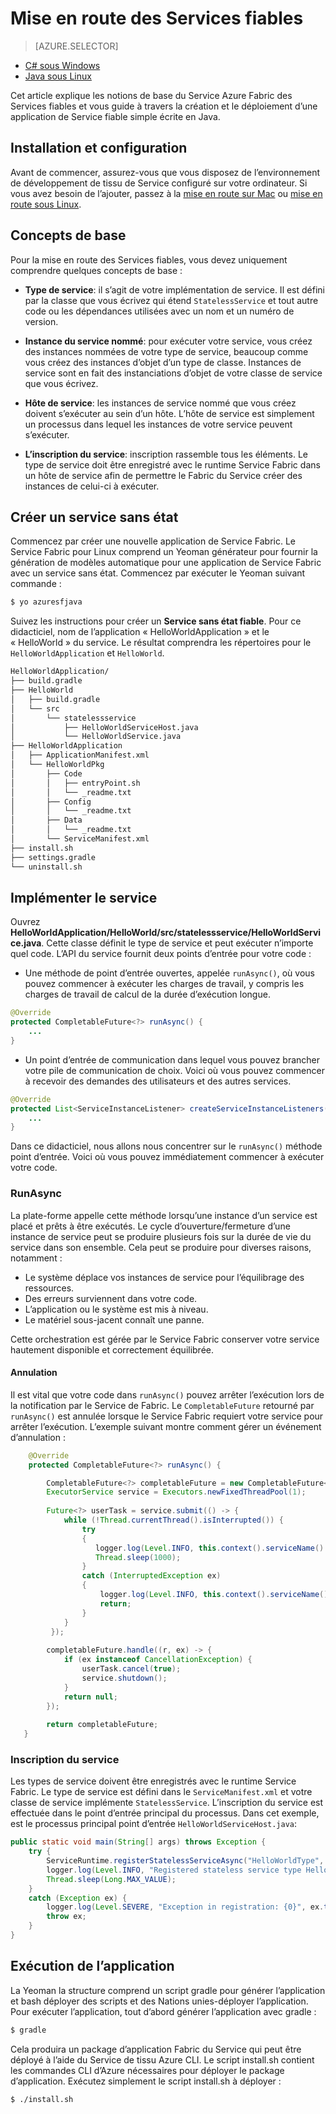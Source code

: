 <properties
   pageTitle="Mise en route des Services fiables | Microsoft Azure"
   description="Introduction à la création d’une application Microsoft Azure Fabric de Service avec les services sans et avec état."
   services="service-fabric"
   documentationCenter=".net"
   authors="vturecek"
   manager="timlt"
   editor=""/>

<tags
   ms.service="service-fabric"
   ms.devlang="java"
   ms.topic="article"
   ms.tgt_pltfrm="na"
   ms.workload="na"
   ms.date="09/26/2016"
   ms.author="vturecek"/>

# <a name="get-started-with-reliable-services"></a>Mise en route des Services fiables

> [AZURE.SELECTOR]
- [C# sous Windows](service-fabric-reliable-services-quick-start.md)
- [Java sous Linux](service-fabric-reliable-services-quick-start-java.md)

Cet article explique les notions de base du Service Azure Fabric des Services fiables et vous guide à travers la création et le déploiement d’une application de Service fiable simple écrite en Java.

## <a name="installation-and-setup"></a>Installation et configuration
Avant de commencer, assurez-vous que vous disposez de l’environnement de développement de tissu de Service configuré sur votre ordinateur.
Si vous avez besoin de l’ajouter, passez à la [mise en route sur Mac](service-fabric-get-started-mac.md) ou [mise en route sous Linux](service-fabric-get-started-linux.md).

## <a name="basic-concepts"></a>Concepts de base
Pour la mise en route des Services fiables, vous devez uniquement comprendre quelques concepts de base :

 - **Type de service**: il s’agit de votre implémentation de service. Il est défini par la classe que vous écrivez qui étend `StatelessService` et tout autre code ou les dépendances utilisées avec un nom et un numéro de version.

 - **Instance du service nommé**: pour exécuter votre service, vous créez des instances nommées de votre type de service, beaucoup comme vous créez des instances d’objet d’un type de classe. Instances de service sont en fait des instanciations d’objet de votre classe de service que vous écrivez. 

 - **Hôte de service**: les instances de service nommé que vous créez doivent s’exécuter au sein d’un hôte. L’hôte de service est simplement un processus dans lequel les instances de votre service peuvent s’exécuter.

 - **L’inscription du service**: inscription rassemble tous les éléments. Le type de service doit être enregistré avec le runtime Service Fabric dans un hôte de service afin de permettre le Fabric du Service créer des instances de celui-ci à exécuter.  

## <a name="create-a-stateless-service"></a>Créer un service sans état

Commencez par créer une nouvelle application de Service Fabric. Le Service Fabric pour Linux comprend un Yeoman générateur pour fournir la génération de modèles automatique pour une application de Service Fabric avec un service sans état. Commencez par exécuter le Yeoman suivant commande :

```bash
$ yo azuresfjava
```

Suivez les instructions pour créer un **Service sans état fiable**. Pour ce didacticiel, nom de l’application « HelloWorldApplication » et le « HelloWorld » du service. Le résultat comprendra les répertoires pour le `HelloWorldApplication` et `HelloWorld`.

```bash
HelloWorldApplication/
├── build.gradle
├── HelloWorld
│   ├── build.gradle
│   └── src
│       └── statelessservice
│           ├── HelloWorldServiceHost.java
│           └── HelloWorldService.java
├── HelloWorldApplication
│   ├── ApplicationManifest.xml
│   └── HelloWorldPkg
│       ├── Code
│       │   ├── entryPoint.sh
│       │   └── _readme.txt
│       ├── Config
│       │   └── _readme.txt
│       ├── Data
│       │   └── _readme.txt
│       └── ServiceManifest.xml
├── install.sh
├── settings.gradle
└── uninstall.sh
```

## <a name="implement-the-service"></a>Implémenter le service

Ouvrez **HelloWorldApplication/HelloWorld/src/statelessservice/HelloWorldService.java**. Cette classe définit le type de service et peut exécuter n’importe quel code. L’API du service fournit deux points d’entrée pour votre code :

 - Une méthode de point d’entrée ouvertes, appelée `runAsync()`, où vous pouvez commencer à exécuter les charges de travail, y compris les charges de travail de calcul de la durée d’exécution longue.

```java
@Override
protected CompletableFuture<?> runAsync() {
    ...
}
```

 - Un point d’entrée de communication dans lequel vous pouvez brancher votre pile de communication de choix. Voici où vous pouvez commencer à recevoir des demandes des utilisateurs et des autres services.

```java
@Override
protected List<ServiceInstanceListener> createServiceInstanceListeners() {
    ...
}
```

Dans ce didacticiel, nous allons nous concentrer sur le `runAsync()` méthode point d’entrée. Voici où vous pouvez immédiatement commencer à exécuter votre code.

### <a name="runasync"></a>RunAsync

La plate-forme appelle cette méthode lorsqu’une instance d’un service est placé et prêts à être exécutés. Le cycle d’ouverture/fermeture d’une instance de service peut se produire plusieurs fois sur la durée de vie du service dans son ensemble. Cela peut se produire pour diverses raisons, notamment :

- Le système déplace vos instances de service pour l’équilibrage des ressources.
- Des erreurs surviennent dans votre code.
- L’application ou le système est mis à niveau.
- Le matériel sous-jacent connaît une panne.

Cette orchestration est gérée par le Service Fabric conserver votre service hautement disponible et correctement équilibrée.

#### <a name="cancellation"></a>Annulation

Il est vital que votre code dans `runAsync()` pouvez arrêter l’exécution lors de la notification par le Service de Fabric. Le `CompletableFuture` retourné par `runAsync()` est annulée lorsque le Service Fabric requiert votre service pour arrêter l’exécution. L’exemple suivant montre comment gérer un événement d’annulation : 

```java
    @Override
    protected CompletableFuture<?> runAsync() {

        CompletableFuture<?> completableFuture = new CompletableFuture<>();
        ExecutorService service = Executors.newFixedThreadPool(1);
        
        Future<?> userTask = service.submit(() -> {
            while (!Thread.currentThread().isInterrupted()) {
                try
                {
                   logger.log(Level.INFO, this.context().serviceName().toString());
                   Thread.sleep(1000);
                }
                catch (InterruptedException ex)
                {
                    logger.log(Level.INFO, this.context().serviceName().toString() + " interrupted. Exiting");
                    return;
                }
            }
         });
 
        completableFuture.handle((r, ex) -> {
            if (ex instanceof CancellationException) {
                userTask.cancel(true);
                service.shutdown();
            }
            return null;
        });
 
        return completableFuture;
   }
``` 

### <a name="service-registration"></a>Inscription du service

Les types de service doivent être enregistrés avec le runtime Service Fabric. Le type de service est défini dans le `ServiceManifest.xml` et votre classe de service implémente `StatelessService`. L’inscription du service est effectuée dans le point d’entrée principal du processus. Dans cet exemple, est le processus principal point d’entrée `HelloWorldServiceHost.java`:

```java
public static void main(String[] args) throws Exception {
    try {
        ServiceRuntime.registerStatelessServiceAsync("HelloWorldType", (context) -> new HelloWorldService(), Duration.ofSeconds(10));
        logger.log(Level.INFO, "Registered stateless service type HelloWorldType.");
        Thread.sleep(Long.MAX_VALUE);
    } 
    catch (Exception ex) {
        logger.log(Level.SEVERE, "Exception in registration: {0}", ex.toString());
        throw ex;
    }
}
```

## <a name="run-the-application"></a>Exécution de l’application

La Yeoman la structure comprend un script gradle pour générer l’application et bash déployer des scripts et des Nations unies-déployer l’application. Pour exécuter l’application, tout d’abord générer l’application avec gradle :

```bash
$ gradle
```

Cela produira un package d’application Fabric du Service qui peut être déployé à l’aide du Service de tissu Azure CLI. Le script install.sh contient les commandes CLI d’Azure nécessaires pour déployer le package d’application. Exécutez simplement le script install.sh à déployer :

```bask
$ ./install.sh
```
